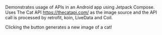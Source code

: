 Demonstrates usage of APIs in an Android app using Jetpack Compose. Uses The Cat API https://thecatapi.com/ as the image source and the API call is processed by retrofit, koin, LiveData and Coil.

Clicking the button generates a new image of a cat!
